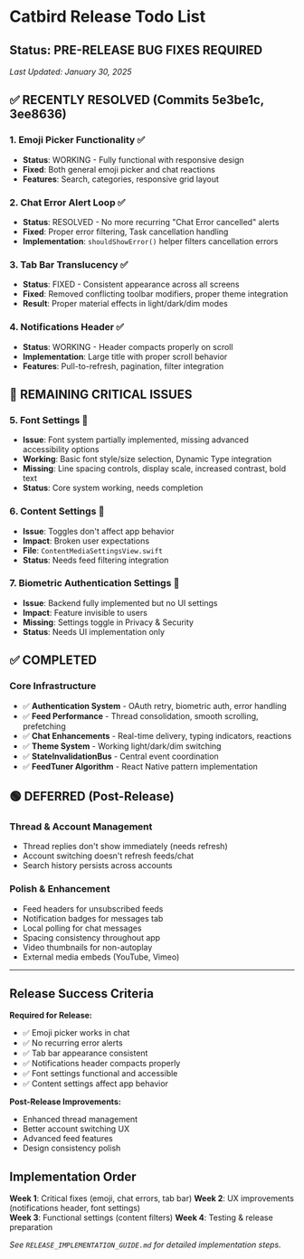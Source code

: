 # Catbird Release Todo List

## Status: PRE-RELEASE BUG FIXES REQUIRED
*Last Updated: January 30, 2025*

## ✅ RECENTLY RESOLVED (Commits 5e3be1c, 3ee8636)

### 1. Emoji Picker Functionality ✅
- **Status**: WORKING - Fully functional with responsive design
- **Fixed**: Both general emoji picker and chat reactions
- **Features**: Search, categories, responsive grid layout

### 2. Chat Error Alert Loop ✅
- **Status**: RESOLVED - No more recurring "Chat Error cancelled" alerts
- **Fixed**: Proper error filtering, Task cancellation handling
- **Implementation**: `shouldShowError()` helper filters cancellation errors

### 3. Tab Bar Translucency ✅
- **Status**: FIXED - Consistent appearance across all screens
- **Fixed**: Removed conflicting toolbar modifiers, proper theme integration
- **Result**: Proper material effects in light/dark/dim modes

### 4. Notifications Header ✅
- **Status**: WORKING - Header compacts properly on scroll
- **Implementation**: Large title with proper scroll behavior
- **Features**: Pull-to-refresh, pagination, filter integration

## 🔴 REMAINING CRITICAL ISSUES

### 5. Font Settings 🔄
- **Issue**: Font system partially implemented, missing advanced accessibility options
- **Working**: Basic font style/size selection, Dynamic Type integration
- **Missing**: Line spacing controls, display scale, increased contrast, bold text
- **Status**: Core system working, needs completion

### 6. Content Settings 🚫
- **Issue**: Toggles don't affect app behavior
- **Impact**: Broken user expectations
- **File**: `ContentMediaSettingsView.swift`
- **Status**: Needs feed filtering integration

### 7. Biometric Authentication Settings 🚫
- **Issue**: Backend fully implemented but no UI settings
- **Impact**: Feature invisible to users
- **Missing**: Settings toggle in Privacy & Security
- **Status**: Needs UI implementation only

## ✅ COMPLETED

### Core Infrastructure
- ✅ **Authentication System** - OAuth retry, biometric auth, error handling
- ✅ **Feed Performance** - Thread consolidation, smooth scrolling, prefetching
- ✅ **Chat Enhancements** - Real-time delivery, typing indicators, reactions
- ✅ **Theme System** - Working light/dark/dim switching
- ✅ **StateInvalidationBus** - Central event coordination
- ✅ **FeedTuner Algorithm** - React Native pattern implementation

## 🟢 DEFERRED (Post-Release)

### Thread & Account Management
- Thread replies don't show immediately (needs refresh)
- Account switching doesn't refresh feeds/chat
- Search history persists across accounts

### Polish & Enhancement
- Feed headers for unsubscribed feeds
- Notification badges for messages tab
- Local polling for chat messages
- Spacing consistency throughout app
- Video thumbnails for non-autoplay
- External media embeds (YouTube, Vimeo)

---

## Release Success Criteria

**Required for Release:**
- ✅ Emoji picker works in chat
- ✅ No recurring error alerts
- ✅ Tab bar appearance consistent
- ✅ Notifications header compacts properly
- ✅ Font settings functional and accessible
- ✅ Content settings affect app behavior

**Post-Release Improvements:**
- Enhanced thread management
- Better account switching UX
- Advanced feed features
- Design consistency polish

## Implementation Order

**Week 1**: Critical fixes (emoji, chat errors, tab bar)
**Week 2**: UX improvements (notifications header, font settings)  
**Week 3**: Functional settings (content filters)
**Week 4**: Testing & release preparation

*See `RELEASE_IMPLEMENTATION_GUIDE.md` for detailed implementation steps.*